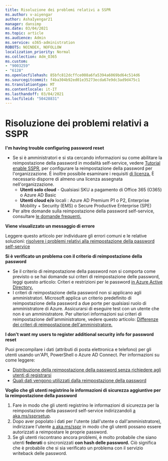 ```yaml
---
title: Risoluzione dei problemi relativi a SSPR
ms.author: v-aiyengar
author: AshaIyengar21
manager: dansimp
ms.date: 03/04/2021
ms.topic: article
ms.audience: Admin
ms.service: o365-administration
ROBOTS: NOINDEX, NOFOLLOW
localization_priority: Normal
ms.collection: Adm_O365
ms.custom:
- "9003259"
- "6128"
ms.openlocfilehash: 85bfc812dcffce008a6fa5394a6069bd64c514d6
ms.sourcegitcommit: f4ba304b92ed01e35273ecda67e9dc3ad9d475c1
ms.translationtype: MT
ms.contentlocale: it-IT
ms.lasthandoff: 03/04/2021
ms.locfileid: "50428831"
---
```

# <a name="troubleshoot-sspr"></a>Risoluzione dei problemi relativi a SSPR

**I'm having trouble configuring password reset**

- Se si è amministratori e si sta cercando informazioni su come abilitare la reimpostazione della password in modalità self-service, vedere [Tutorial enable SSPR](https://docs.microsoft.com/azure/active-directory/authentication/tutorial-enable-sspr), per configurare la reimpostazione della password per l'organizzazione. È inoltre possibile esaminare i requisiti [di licenza.](https://docs.microsoft.com/azure/active-directory/authentication/concept-sspr-licensing?WT.mc_id=Portal-Microsoft_Azure_Support) È necessario disporre di almeno una licenza assegnata nell'organizzazione.
    - **Utenti solo cloud** - Qualsiasi SKU a pagamento di Office 365 (O365) o Azure AD Basic
    - **Utenti cloud e/o** locali : Azure AD Premium P1 o P2, Enterprise Mobility + Security (EMS) o Secure Productive Enterprise (SPE)
- Per altre domande sulla reimpostazione della password self-service, consultare [le domande frequenti.](https://docs.microsoft.com/azure/active-directory/authentication/active-directory-passwords-faq?WT.mc_id=Portal-Microsoft_Azure_Support)

**Viene visualizzato un messaggio di errore**

Leggere questo articolo per individuare gli errori comuni e le relative soluzioni: [risolvere i problemi relativi alla reimpostazione della password self-service](https://docs.microsoft.com/azure/active-directory/authentication/active-directory-passwords-troubleshoot?WT.mc_id=Portal-Microsoft_Azure_Support)

**Si è verificato un problema con il criterio di reimpostazione della password**

- Se il criterio di reimpostazione della password non si comporta come previsto o se hai domande sui criteri di reimpostazione delle password, leggi questo articolo: Criteri e restrizioni per le password [in Azure Active Directory.](https://docs.microsoft.com/azure/active-directory/authentication/concept-sspr-policy?WT.mc_id=Portal-Microsoft_Azure_Support)
- I criteri di reimpostazione della password non si applicano agli amministratori. Microsoft applica un criterio predefinito di reimpostazione della password a due porte per qualsiasi ruolo di amministratore di Azure. Assicurarsi di eseguire test con un utente che non è un amministratore. Per ulteriori informazioni sui criteri di reimpostazione dell'amministratore, vedere questo articolo: [Differenze dei criteri di reimpostazione dell'amministratore.](https://docs.microsoft.com/azure/active-directory/authentication/concept-sspr-policy?WT.mc_id=Portal-Microsoft_Azure_Support#administrator-reset-policy-differences)

**I don't want my users to register additional security info for password reset**

Puoi precompilare i dati (attributi di posta elettronica e telefono) per gli utenti usando un'API, PowerShell o Azure AD Connect. Per informazioni su come leggere:

- [Distribuzione della reimpostazione della password senza richiedere agli utenti di registrarsi](https://docs.microsoft.com/azure/active-directory/active-directory-passwords-data?WT.mc_id=Portal-Microsoft_Azure_Support#set-and-read-authentication-data-using-powershell)
- [Quali dati vengono utilizzati dalla reimpostazione della password](https://docs.microsoft.com/azure/active-directory/active-directory-passwords-data?WT.mc_id=Portal-Microsoft_Azure_Support)

**Voglio che gli utenti registrino le informazioni di sicurezza aggiuntive per la reimpostazione della password**

1. Fare in modo che gli utenti registrino le informazioni di sicurezza per la reimpostazione della password self-service indirizzandoli [a aka.ms/ssprsetup](https://mysignins.microsoft.com/security-info).
1. Dopo aver popolato i dati per l'utente (dall'utente o dall'amministratore), indirizzare l'utente [a aka.ms/sspr](https://passwordreset.microsoftonline.com/) in modo che gli utenti possano essere autorizzati a reimpostare le proprie password.
1. Se gli utenti riscontrano ancora problemi, è molto probabile che siano utenti **federati** o sincronizzati **con hash delle password.** Ciò significa che è probabile che si sia verificato un problema con il servizio writeback delle password.